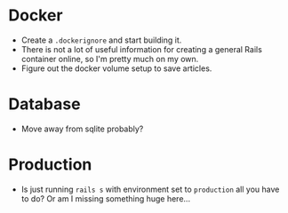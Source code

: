 # Docker
- Create a `.dockerignore` and start building it.
- There is not a lot of useful information for creating a general Rails container online, so I'm pretty much on my own.
- Figure out the docker volume setup to save articles.

# Database
- Move away from sqlite probably?

# Production
- Is just running `rails s` with environment set to `production` all you have to do? Or am I missing something huge here...